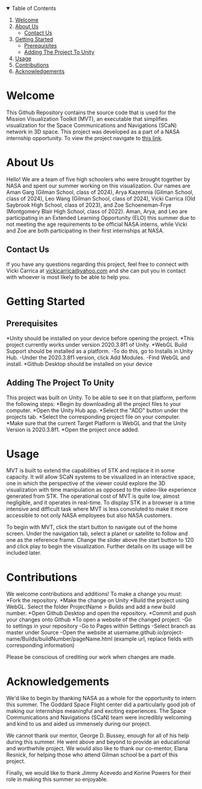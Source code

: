 <details open="open">
  <summary>Table of Contents</summary>
  <ol>
    <li>
      <a href="#welcome">Welcome</a>
    </li>
    <li>
      <a href="#about-us">About Us</a>
      <ul>
        <li><a href="#contact-us">Contact Us</a></li>
      </ul>
    </li>
   <li>
      <a href="#getting-started">Getting Started</a>
      <ul>
        <li><a href="#prerequisites">Prerequisites</a></li>
      </ul>
     <ul>
        <li><a href="#adding-the-project-to-unity">Adding The Project To Unity</a></li>
      </ul>
    </li>
    <li><a href="#usage">Usage</a></li>
    <li><a href="#contributions">Contributions</a></li>
    <li><a href="#acknowledgements">Acknowledgements</a></li>
  </ol>
</details>

# Welcome

This Github Repository contains the source code that is used for the Mission Visualization Toolkit (MVT), an executable that simplifies visualization for the Space Communications and Navigations (SCaN) network in 3D space. This project was developed as a part of a NASA internship opportunity. To view the project navigate to [this link](vickicarrica.github.io/mission-visualization-toolkit/Builds/five/vis.html).

# About Us

Hello! We are a team of five high schoolers who were brought together by NASA and spent our summer working on this visualization.
Our names are Aman Garg (Gilman School, class of 2024), Arya Kazemnia (Gilman School, class of 2024), Leo Wang (Gilman School, class of 2024), Vicki Carrica (Old Saybrook High School, class of 2023), and Zoe Schoeneman-Frye (Montgomery Blair High School, class of 2022). Aman, Arya, and Leo are participating in an Extended Learning Opportunity (ELO) this summer due to not meeting the age requirements to be official NASA interns, while Vicki and Zoe are both participating in their first internships at NASA. 

## Contact Us

If you have any questions regarding this project, feel free to connect with Vicki Carrica at vickicarrica@yahoo.com and she can put you in contact with whoever is most likely to be able to help you. 

# Getting Started

## Prerequisites

*Unity should be installed on your device before opening the project.
*This project currently works under version 2020.3.8f1 of Unity.
*WebGL Build Support should be installed as a platform.
 -To do this, go to Installs in Unity Hub.
 -Under the 2020.3.8f1 version, click Add Modules.
 -Find WebGL and install.
*Github Desktop should be installed on your device

## Adding The Project To Unity

This project was built on Unity. To be able to see it on that platform, perform the following steps:
*Begin by downloading all the project files to your computer. 
*Open the Unity Hub app.
*Select the "ADD" button under the projects tab.
*Select the corresponding project file on your computer.
*Make sure that the current Target Platform is WebGL and that the Unity Version is 2020.3.8f1.
*Open the project once added.

# Usage

MVT is built to extend the capabilities of STK and replace it in some capacity. It will allow SCaN systems to be visualized in an interactive space, one in which the perspective of the viewer could explore the 3D visualization with time manipulation as opposed to the video-like experience generated from STK. The operational cost of MVT is quite low, almost negligible, and it operates in real-time. To display STK in a browser is a time intensive and difficult task where MVT is less convoluted to make it more accessible to not only NASA employees but also NASA customers.

To begin with MVT, click the start button to navigate out of the home screen. Under the navigation tab, select a planet or satellite to follow and one as the reference frame. Change the slider above the start button to 120 and click play to begin the visualization. Further details on its usage will be included later.

# Contributions

We welcome contributions and additions! To make a change you must:
*Fork the repository.
*Make the change on Unity
*Build the project using WebGL. Select the folder ProjectName > Builds and add a new build number.
*Open Github Desktop and open the repository.
*Commit and push your changes onto Github
*To open a website of the changed project:
 -Go to settings in your repository
 -Go to Pages within Settings
 -Select branch as master under Source
 -Open the website at username.github.io/project-name/Builds/buildNumber/pageName.html (example url, replace fields with corresponding information)
 
 Please be conscious of crediting our work when changes are made.
 
 # Acknowledgements
 
 We'd like to begin by thanking NASA as a whole for the opportunity to intern this summer. The Goddard Space Flight center did a particularly good job of making our internships meaningful and exciting experiences. The Space Communications and Navigations (SCaN) team were incredibly welcoming and kind to us and aided us immensely during our project.
 
We cannot thank our mentor, George D. Bussey, enough for all of his help during this summer. He went above and beyond to provide an educational and worthwhile project. We would also like to thank our co-mentor, Elana Resnick, for helping those who attend Gilman school be a part of this project.

Finally, we would like to thank Jimmy Acevedo and Korine Powers for their role in making this summer so enjoyable.
 

